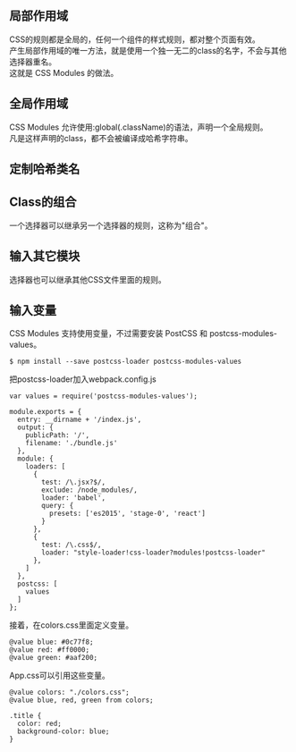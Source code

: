 ## 局部作用域
CSS的规则都是全局的，任何一个组件的样式规则，都对整个页面有效。<br/>
产生局部作用域的唯一方法，就是使用一个独一无二的class的名字，不会与其他选择器重名。<br/>
这就是 CSS Modules 的做法。
## 全局作用域
CSS Modules 允许使用:global(.className)的语法，声明一个全局规则。<br/>
凡是这样声明的class，都不会被编译成哈希字符串。
## 定制哈希类名
## Class的组合
一个选择器可以继承另一个选择器的规则，这称为"组合"。
## 输入其它模块
选择器也可以继承其他CSS文件里面的规则。
## 输入变量
CSS Modules 支持使用变量，不过需要安装 PostCSS 和 postcss-modules-values。
	
	$ npm install --save postcss-loader postcss-modules-values

把postcss-loader加入webpack.config.js

	var values = require('postcss-modules-values');
	
	module.exports = {
	  entry: __dirname + '/index.js',
	  output: {
	    publicPath: '/',
	    filename: './bundle.js'
	  },
	  module: {
	    loaders: [
	      {
	        test: /\.jsx?$/,
	        exclude: /node_modules/,
	        loader: 'babel',
	        query: {
	          presets: ['es2015', 'stage-0', 'react']
	        }
	      },
	      {
	        test: /\.css$/,
	        loader: "style-loader!css-loader?modules!postcss-loader"
	      },
	    ]
	  },
	  postcss: [
	    values
	  ]
	};

接着，在colors.css里面定义变量。

	@value blue: #0c77f8;
	@value red: #ff0000;
	@value green: #aaf200;

App.css可以引用这些变量。

	@value colors: "./colors.css";
	@value blue, red, green from colors;
	
	.title {
	  color: red;
	  background-color: blue;
	}